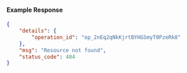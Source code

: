 <!-- Code generated for API Clients. DO NOT EDIT. -->

#### Example Response

```json
{
	"details": {
		"operation_id": "op_2nEq2qNkKjrtBYHGSmyT0PzeRk8"
	},
	"msg": "Resource not found",
	"status_code": 404
}
```
